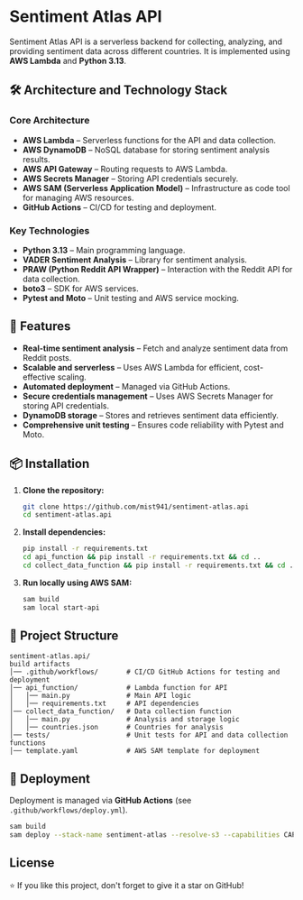 # Sentiment Atlas API

Sentiment Atlas API is a serverless backend for collecting, analyzing, and providing sentiment data across different countries. It is implemented using **AWS Lambda** and **Python 3.13**.

## 🛠 Architecture and Technology Stack

### Core Architecture
- **AWS Lambda** – Serverless functions for the API and data collection.
- **AWS DynamoDB** – NoSQL database for storing sentiment analysis results.
- **AWS API Gateway** – Routing requests to AWS Lambda.
- **AWS Secrets Manager** – Storing API credentials securely.
- **AWS SAM (Serverless Application Model)** – Infrastructure as code tool for managing AWS resources.
- **GitHub Actions** – CI/CD for testing and deployment.

### Key Technologies
- **Python 3.13** – Main programming language.
- **VADER Sentiment Analysis** – Library for sentiment analysis.
- **PRAW (Python Reddit API Wrapper)** – Interaction with the Reddit API for data collection.
- **boto3** – SDK for AWS services.
- **Pytest and Moto** – Unit testing and AWS service mocking.

## 🌟 Features
- **Real-time sentiment analysis** – Fetch and analyze sentiment data from Reddit posts.
- **Scalable and serverless** – Uses AWS Lambda for efficient, cost-effective scaling.
- **Automated deployment** – Managed via GitHub Actions.
- **Secure credentials management** – Uses AWS Secrets Manager for storing API credentials.
- **DynamoDB storage** – Stores and retrieves sentiment data efficiently.
- **Comprehensive unit testing** – Ensures code reliability with Pytest and Moto.

## 📦 Installation

1. **Clone the repository:**
   ```sh
   git clone https://github.com/mist941/sentiment-atlas.api
   cd sentiment-atlas.api
   ```
2. **Install dependencies:**
   ```sh
   pip install -r requirements.txt
   cd api_function && pip install -r requirements.txt && cd ..
   cd collect_data_function && pip install -r requirements.txt && cd ..
   ```
3. **Run locally using AWS SAM:**
   ```sh
   sam build
   sam local start-api
   ```

## 🎡 Project Structure

```
sentiment-atlas.api/
build artifacts
│── .github/workflows/       # CI/CD GitHub Actions for testing and deployment
│── api_function/            # Lambda function for API
│   │── main.py              # Main API logic
│   │── requirements.txt     # API dependencies
│── collect_data_function/   # Data collection function
│   │── main.py              # Analysis and storage logic
│   │── countries.json       # Countries for analysis
│── tests/                   # Unit tests for API and data collection functions
│── template.yaml            # AWS SAM template for deployment
```

## 🎨 Deployment

Deployment is managed via **GitHub Actions** (see `.github/workflows/deploy.yml`).

```sh
sam build
sam deploy --stack-name sentiment-atlas --resolve-s3 --capabilities CAPABILITY_IAM
```

## License

⭐ If you like this project, don't forget to give it a star on GitHub!

